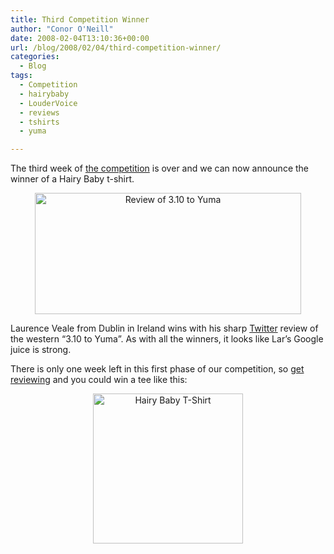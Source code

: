 ```yaml
---
title: Third Competition Winner
author: "Conor O'Neill"
date: 2008-02-04T13:10:36+00:00
url: /blog/2008/02/04/third-competition-winner/
categories:
  - Blog
tags:
  - Competition
  - hairybaby
  - LouderVoice
  - reviews
  - tshirts
  - yuma

---
```

The third week of [the competition][1] is over and we can now announce the winner of a Hairy Baby t-shirt.

[][2]

<p style="text-align: center">
  <a href="http://www.loudervoice.com/reviews/32631701" title="Review of 3.10 to Yuma by bandon1, on Flickr"><img src="http://www.loudervoice.com/wp-content/uploads/2008/02/04/third-competition-winner/2241968154_d303d2f730_o.png" alt="Review of 3.10 to Yuma" height="194" width="426" /></a>
</p>

Laurence Veale from Dublin in Ireland wins with his sharp [Twitter][3] review of the western &#8220;3.10 to Yuma&#8221;. As with all the winners, it looks like Lar&#8217;s Google juice is strong.

There is only one week left in this first phase of our competition, so [get reviewing][1] and you could win a tee like this:

<p style="text-align: center">
  <img src="http://www.loudervoice.com/wp-content/uploads/2008/02/04/third-competition-winner/HBW0399_floozynavy.jpg" alt="Hairy Baby T-Shirt" height="240" width="240" />
</p>

 [1]: http://www.loudervoice.com/competition01
 [2]: http://www.flickr.com/photos/bandon1/2241968154/ "Review of 3.10 to Yuma by bandon1, on Flickr"
 [3]: http://twitter.com/laurenceveale/statuses/634172522